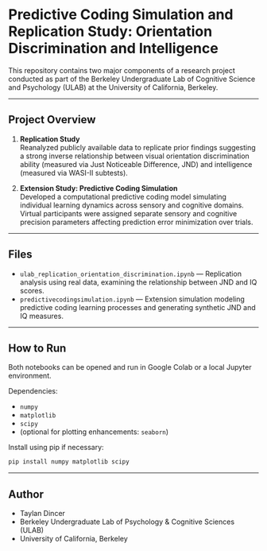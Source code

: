 # Predictive Coding Simulation and Replication Study: Orientation Discrimination and Intelligence

This repository contains two major components of a research project conducted as part of the Berkeley Undergraduate Lab of Cognitive Science and Psychology (ULAB) at the University of California, Berkeley.

---

## Project Overview

1. **Replication Study**  
   Reanalyzed publicly available data to replicate prior findings suggesting a strong inverse relationship between visual orientation discrimination ability (measured via Just Noticeable Difference, JND) and intelligence (measured via WASI-II subtests).

2. **Extension Study: Predictive Coding Simulation**  
   Developed a computational predictive coding model simulating individual learning dynamics across sensory and cognitive domains. Virtual participants were assigned separate sensory and cognitive precision parameters affecting prediction error minimization over trials.

---

## Files

- `ulab_replication_orientation_discrimination.ipynb` — Replication analysis using real data, examining the relationship between JND and IQ scores.
- `predictivecodingsimulation.ipynb` — Extension simulation modeling predictive coding learning processes and generating synthetic JND and IQ measures.

---

## How to Run

Both notebooks can be opened and run in Google Colab or a local Jupyter environment.

Dependencies:
- `numpy`
- `matplotlib`
- `scipy`
- (optional for plotting enhancements: `seaborn`)


Install using pip if necessary:
```bash
pip install numpy matplotlib scipy
```

---

## Author

- Taylan Dincer
- Berkeley Undergraduate Lab of Psychology & Cognitive Sciences (ULAB)
- University of California, Berkeley
